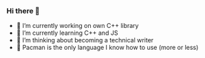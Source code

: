 ### Hi there 👋

- 🔭 I’m currently working on own C++ library
- 🌱 I’m currently learning C++ and JS
- 🤔 I’m thinking about becoming a technical writer
- 💬 Pacman is the only language I know how to use (more or less)
